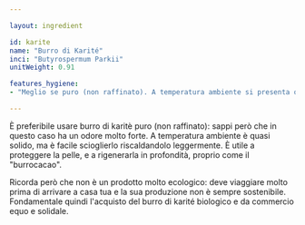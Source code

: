 ```yaml
---

layout: ingredient

id: karite
name: "Burro di Karité"
inci: "Butyrospermum Parkii"
unitWeight: 0.91

features_hygiene:
- "Meglio se puro (non raffinato). A temperatura ambiente si presenta quasi solido. Utile a proteggere la pelle e a rigenerarla in profondità, proprio come il \"burrocacao\"."

---
```

È preferibile usare burro di karitè puro (non raffinato): sappi però che in questo caso ha un odore molto forte. A temperatura ambiente è quasi solido, ma è facile scioglierlo riscaldandolo leggermente. È utile a proteggere la pelle, e a rigenerarla in profondità, proprio come il "burrocacao".

Ricorda però che non è un prodotto molto ecologico: deve viaggiare molto prima di arrivare a casa tua e la sua produzione non è sempre sostenibile. Fondamentale quindi l'acquisto del burro di karité biologico e da commercio equo e solidale.